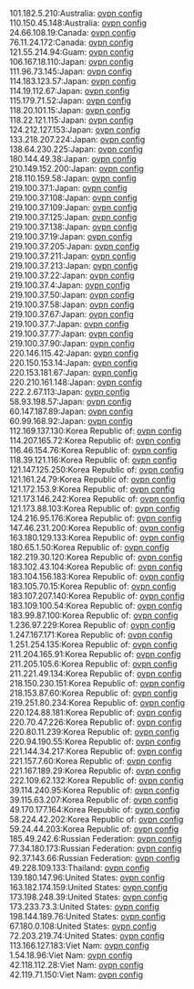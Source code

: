 101.182.5.210:Australia: [ovpn config](vpn/101_182_5_210.ovpn)  
110.150.45.148:Australia: [ovpn config](vpn/110_150_45_148.ovpn)  
24.66.108.19:Canada: [ovpn config](vpn/24_66_108_19.ovpn)  
76.11.24.172:Canada: [ovpn config](vpn/76_11_24_172.ovpn)  
121.55.214.94:Guam: [ovpn config](vpn/121_55_214_94.ovpn)  
106.167.18.110:Japan: [ovpn config](vpn/106_167_18_110.ovpn)  
111.96.73.145:Japan: [ovpn config](vpn/111_96_73_145.ovpn)  
114.183.123.57:Japan: [ovpn config](vpn/114_183_123_57.ovpn)  
114.19.112.67:Japan: [ovpn config](vpn/114_19_112_67.ovpn)  
115.179.71.52:Japan: [ovpn config](vpn/115_179_71_52.ovpn)  
118.20.101.15:Japan: [ovpn config](vpn/118_20_101_15.ovpn)  
118.22.121.115:Japan: [ovpn config](vpn/118_22_121_115.ovpn)  
124.212.127.153:Japan: [ovpn config](vpn/124_212_127_153.ovpn)  
133.218.207.224:Japan: [ovpn config](vpn/133_218_207_224.ovpn)  
138.64.230.225:Japan: [ovpn config](vpn/138_64_230_225.ovpn)  
180.144.49.38:Japan: [ovpn config](vpn/180_144_49_38.ovpn)  
210.149.152.200:Japan: [ovpn config](vpn/210_149_152_200.ovpn)  
218.110.159.58:Japan: [ovpn config](vpn/218_110_159_58.ovpn)  
219.100.37.1:Japan: [ovpn config](vpn/219_100_37_1.ovpn)  
219.100.37.108:Japan: [ovpn config](vpn/219_100_37_108.ovpn)  
219.100.37.109:Japan: [ovpn config](vpn/219_100_37_109.ovpn)  
219.100.37.125:Japan: [ovpn config](vpn/219_100_37_125.ovpn)  
219.100.37.138:Japan: [ovpn config](vpn/219_100_37_138.ovpn)  
219.100.37.19:Japan: [ovpn config](vpn/219_100_37_19.ovpn)  
219.100.37.205:Japan: [ovpn config](vpn/219_100_37_205.ovpn)  
219.100.37.211:Japan: [ovpn config](vpn/219_100_37_211.ovpn)  
219.100.37.213:Japan: [ovpn config](vpn/219_100_37_213.ovpn)  
219.100.37.22:Japan: [ovpn config](vpn/219_100_37_22.ovpn)  
219.100.37.4:Japan: [ovpn config](vpn/219_100_37_4.ovpn)  
219.100.37.50:Japan: [ovpn config](vpn/219_100_37_50.ovpn)  
219.100.37.58:Japan: [ovpn config](vpn/219_100_37_58.ovpn)  
219.100.37.67:Japan: [ovpn config](vpn/219_100_37_67.ovpn)  
219.100.37.7:Japan: [ovpn config](vpn/219_100_37_7.ovpn)  
219.100.37.77:Japan: [ovpn config](vpn/219_100_37_77.ovpn)  
219.100.37.90:Japan: [ovpn config](vpn/219_100_37_90.ovpn)  
220.146.115.42:Japan: [ovpn config](vpn/220_146_115_42.ovpn)  
220.150.153.14:Japan: [ovpn config](vpn/220_150_153_14.ovpn)  
220.153.181.67:Japan: [ovpn config](vpn/220_153_181_67.ovpn)  
220.210.161.148:Japan: [ovpn config](vpn/220_210_161_148.ovpn)  
222.2.67.113:Japan: [ovpn config](vpn/222_2_67_113.ovpn)  
58.93.198.57:Japan: [ovpn config](vpn/58_93_198_57.ovpn)  
60.147.187.89:Japan: [ovpn config](vpn/60_147_187_89.ovpn)  
60.99.168.92:Japan: [ovpn config](vpn/60_99_168_92.ovpn)  
112.169.137.130:Korea Republic of: [ovpn config](vpn/112_169_137_130.ovpn)  
114.207.165.72:Korea Republic of: [ovpn config](vpn/114_207_165_72.ovpn)  
116.46.154.76:Korea Republic of: [ovpn config](vpn/116_46_154_76.ovpn)  
118.39.121.116:Korea Republic of: [ovpn config](vpn/118_39_121_116.ovpn)  
121.147.125.250:Korea Republic of: [ovpn config](vpn/121_147_125_250.ovpn)  
121.161.24.79:Korea Republic of: [ovpn config](vpn/121_161_24_79.ovpn)  
121.172.153.9:Korea Republic of: [ovpn config](vpn/121_172_153_9.ovpn)  
121.173.146.242:Korea Republic of: [ovpn config](vpn/121_173_146_242.ovpn)  
121.173.88.103:Korea Republic of: [ovpn config](vpn/121_173_88_103.ovpn)  
124.216.95.176:Korea Republic of: [ovpn config](vpn/124_216_95_176.ovpn)  
147.46.231.200:Korea Republic of: [ovpn config](vpn/147_46_231_200.ovpn)  
163.180.129.133:Korea Republic of: [ovpn config](vpn/163_180_129_133.ovpn)  
180.65.1.50:Korea Republic of: [ovpn config](vpn/180_65_1_50.ovpn)  
182.219.30.120:Korea Republic of: [ovpn config](vpn/182_219_30_120.ovpn)  
183.102.43.104:Korea Republic of: [ovpn config](vpn/183_102_43_104.ovpn)  
183.104.156.183:Korea Republic of: [ovpn config](vpn/183_104_156_183.ovpn)  
183.105.70.15:Korea Republic of: [ovpn config](vpn/183_105_70_15.ovpn)  
183.107.207.140:Korea Republic of: [ovpn config](vpn/183_107_207_140.ovpn)  
183.109.100.54:Korea Republic of: [ovpn config](vpn/183_109_100_54.ovpn)  
183.99.87.100:Korea Republic of: [ovpn config](vpn/183_99_87_100.ovpn)  
1.236.97.229:Korea Republic of: [ovpn config](vpn/1_236_97_229.ovpn)  
1.247.167.171:Korea Republic of: [ovpn config](vpn/1_247_167_171.ovpn)  
1.251.254.135:Korea Republic of: [ovpn config](vpn/1_251_254_135.ovpn)  
211.204.165.91:Korea Republic of: [ovpn config](vpn/211_204_165_91.ovpn)  
211.205.105.6:Korea Republic of: [ovpn config](vpn/211_205_105_6.ovpn)  
211.221.49.134:Korea Republic of: [ovpn config](vpn/211_221_49_134.ovpn)  
218.150.230.151:Korea Republic of: [ovpn config](vpn/218_150_230_151.ovpn)  
218.153.87.60:Korea Republic of: [ovpn config](vpn/218_153_87_60.ovpn)  
219.251.80.234:Korea Republic of: [ovpn config](vpn/219_251_80_234.ovpn)  
220.124.88.181:Korea Republic of: [ovpn config](vpn/220_124_88_181.ovpn)  
220.70.47.226:Korea Republic of: [ovpn config](vpn/220_70_47_226.ovpn)  
220.80.11.239:Korea Republic of: [ovpn config](vpn/220_80_11_239.ovpn)  
220.94.190.55:Korea Republic of: [ovpn config](vpn/220_94_190_55.ovpn)  
221.144.34.217:Korea Republic of: [ovpn config](vpn/221_144_34_217.ovpn)  
221.157.7.60:Korea Republic of: [ovpn config](vpn/221_157_7_60.ovpn)  
221.167.189.29:Korea Republic of: [ovpn config](vpn/221_167_189_29.ovpn)  
222.109.62.132:Korea Republic of: [ovpn config](vpn/222_109_62_132.ovpn)  
39.114.240.95:Korea Republic of: [ovpn config](vpn/39_114_240_95.ovpn)  
39.115.63.207:Korea Republic of: [ovpn config](vpn/39_115_63_207.ovpn)  
49.170.177.164:Korea Republic of: [ovpn config](vpn/49_170_177_164.ovpn)  
58.224.42.202:Korea Republic of: [ovpn config](vpn/58_224_42_202.ovpn)  
59.24.44.203:Korea Republic of: [ovpn config](vpn/59_24_44_203.ovpn)  
185.49.242.6:Russian Federation: [ovpn config](vpn/185_49_242_6.ovpn)  
77.34.180.173:Russian Federation: [ovpn config](vpn/77_34_180_173.ovpn)  
92.37.143.66:Russian Federation: [ovpn config](vpn/92_37_143_66.ovpn)  
49.228.109.133:Thailand: [ovpn config](vpn/49_228_109_133.ovpn)  
139.180.147.96:United States: [ovpn config](vpn/139_180_147_96.ovpn)  
163.182.174.159:United States: [ovpn config](vpn/163_182_174_159.ovpn)  
173.198.248.39:United States: [ovpn config](vpn/173_198_248_39.ovpn)  
173.233.73.3:United States: [ovpn config](vpn/173_233_73_3.ovpn)  
198.144.189.76:United States: [ovpn config](vpn/198_144_189_76.ovpn)  
67.180.0.108:United States: [ovpn config](vpn/67_180_0_108.ovpn)  
72.203.219.74:United States: [ovpn config](vpn/72_203_219_74.ovpn)  
113.166.127.183:Viet Nam: [ovpn config](vpn/113_166_127_183.ovpn)  
1.54.18.96:Viet Nam: [ovpn config](vpn/1_54_18_96.ovpn)  
42.118.112.28:Viet Nam: [ovpn config](vpn/42_118_112_28.ovpn)  
42.119.71.150:Viet Nam: [ovpn config](vpn/42_119_71_150.ovpn)  
